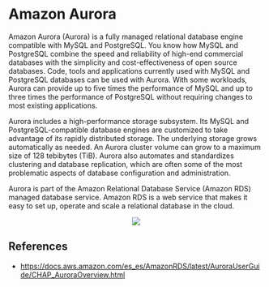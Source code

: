 # Amazon Aurora

Amazon Aurora (Aurora) is a fully managed relational database engine compatible with MySQL and PostgreSQL. You know how MySQL and PostgreSQL combine the speed and reliability of high-end commercial databases with the simplicity and cost-effectiveness of open source databases. Code, tools and applications currently used with MySQL and PostgreSQL databases can be used with Aurora. With some workloads, Aurora can provide up to five times the performance of MySQL and up to three times the performance of PostgreSQL without requiring changes to most existing applications.

Aurora includes a high-performance storage subsystem. Its MySQL and PostgreSQL-compatible database engines are customized to take advantage of its rapidly distributed storage. The underlying storage grows automatically as needed. An Aurora cluster volume can grow to a maximum size of 128 tebibytes (TiB). Aurora also automates and standardizes clustering and database replication, which are often some of the most problematic aspects of database configuration and administration.

Aurora is part of the Amazon Relational Database Service (Amazon RDS) managed database service. Amazon RDS is a web service that makes it easy to set up, operate and scale a relational database in the cloud.

<p align="center">
  <img src="https://github.com/dimasx010/knowledge/assets/105082657/5af878c4-9080-41b4-8211-e20f7faa59b4">
</p>

## References
- https://docs.aws.amazon.com/es_es/AmazonRDS/latest/AuroraUserGuide/CHAP_AuroraOverview.html
